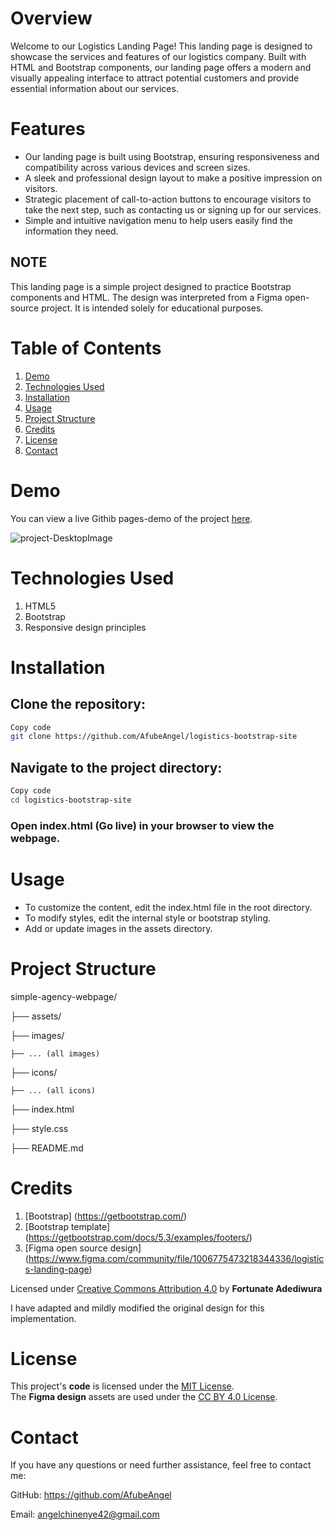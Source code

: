 # Overview

Welcome to our Logistics Landing Page! This landing page is designed to showcase the services and features of our logistics company. 
Built with HTML and Bootstrap components, our landing page offers a modern and visually appealing interface 
to attract potential customers and provide essential information about our services.

# Features

- Our landing page is built using Bootstrap, ensuring responsiveness and compatibility across various devices and screen sizes.
- A sleek and professional design layout to make a positive impression on visitors.
- Strategic placement of call-to-action buttons to encourage visitors to take the next step, such as contacting us or signing up for our services.
- Simple and intuitive navigation menu to help users easily find the information they need.

## NOTE
This landing page is a simple project designed to practice Bootstrap components and HTML. The design was interpreted from a Figma open-source project. It is intended solely for educational purposes.

# Table of Contents
1. [Demo](#demo)
2. [Technologies Used](#technologies-used)
3. [Installation](#installation)
4. [Usage](#usage)
5. [Project Structure](#project-structure)
6. [Credits](#credits)
7. [License](#license)
8. [Contact](#contact)

# Demo
You can view a live Githib pages-demo of the project [here](https://afubeangel.github.io/logistics-bootstrap-site/).

![project-DesktopImage](https://github.com/AfubeAngel/logistics-bootstrap-site/assets/62173614/774e63b6-4a1e-421a-8540-210809bb40d0)


# Technologies Used
1. HTML5
2. Bootstrap
3. Responsive design principles


# Installation

## Clone the repository:

```bash
Copy code
git clone https://github.com/AfubeAngel/logistics-bootstrap-site
```

## Navigate to the project directory:

```bash
Copy code
cd logistics-bootstrap-site
```

### Open index.html (Go live) in your browser to view the webpage.

# Usage
- To customize the content, edit the index.html file in the root directory.
- To modify styles, edit the internal style or bootstrap styling.
- Add or update images in the assets directory.


# Project Structure

simple-agency-webpage/

├── assets/

  ├── images/

    ├── ... (all images)

  ├── icons/

    ├── ... (all icons)

├── index.html

├── style.css

├── README.md

# Credits
1. [Bootstrap] (https://getbootstrap.com/)
2. [Bootstrap template] (https://getbootstrap.com/docs/5.3/examples/footers/)
3. [Figma open source design] (https://www.figma.com/community/file/1006775473218344336/logistics-landing-page)
  
Licensed under [Creative Commons Attribution 4.0](https://creativecommons.org/licenses/by/4.0/) by **Fortunate Adediwura** 

I have adapted and mildly modified the original design for this implementation.

# License

This project's **code** is licensed under the [MIT License](LICENSE.txt).  
The **Figma design** assets are used under the [CC BY 4.0 License](https://creativecommons.org/licenses/by/4.0/).

# Contact
If you have any questions or need further assistance, feel free to contact me:

GitHub: https://github.com/AfubeAngel

Email: angelchinenye42@gmail.com
